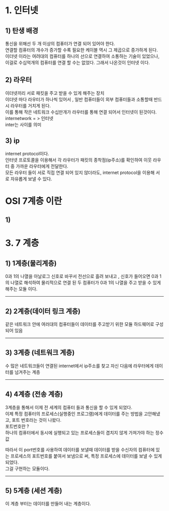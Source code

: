 # 1. 인터넷

## 1) 탄생 배경 
통신을 위해선 두 개 이상의 컴퓨터가 연결 되어 있어야 한다.  
연결할 컴퓨터의 개수가 증가할 수록 필요한 케이블 역시 그 제곱으로 증가하게 된다.  
이더넷 이라는 여려대의 컴퓨터를 하나의 선으로 연결하여 소통하는 기술이 있었으나, 이걸로 수십억개의 컴퓨터를 연결 할 수는 없었다.
그래서 나온것이 인터넷 이다.  

## 2) 라우터  
이더넷끼리 서로 패킷을 주고 받을 수 있게 해주는 장치  
이더넷 마다 라우터가 하나씩 있어서 , 일반 컴퓨터들이 외부 컴퓨터들과 소통할때 반드시 라우터를 거치게 된다.  
이를 통해 작은 네트워크 수십만개가 라우터를 통해 연결 되어서 인터넷이 된것이다.  
internetwork = > 인터넷  
inter는 사이를 의미  

## 3) ip  
internet protocol이다.  
인터넷 프로토콜을 이용해서 각 라우터가 패킷의 종착점(ip주소)를 확인하여 이웃 라우터 중 가까운 라우터에게 전달한다.  
모든 라우터 들이 서로 직접 연결 되어 있지 않더라도, internet protocol을 이용해 서로 자유롭게 보낼 수 있다.  


# OSI 7계층 이란
## 1)

# 3. 7 계층

## 1) 1계층(물리계층)  
0과 1의 나열을 아날로그 신호로 바꾸서 전선으로 흘려 보내고 , 
신호가 들어오면 0과 1의 나열로 해석하여 물리적으로 연결 된 두 컴퓨터가 0과 1의 나열을 주고 받을 수 있게 해주는 모듈 이다.

--- 

## 2) 2계층(데이터 링크 계층)
같은 네트워크 안에 여러대의 컴퓨터들이 데이터를 주고받기 위한 모듈
하드웨어로 구성 되어 있음


--- 

## 3) 3계층 (네트워크 계층)
수 많은 네트워크들이 연결된 internet에서 ip주소를 찾고
자신 다음에 라우터에게 데이터를 넘겨주는 계층


---

## 4) 4계층 (전송 계층)

3계층을 통해서 이제 전 세계의 컴퓨터 들과 통신을 할 수 있게 되었다.  
이제 특정 컴퓨터의 프로세스(실행중인 프로그램)에게 데이터를 주는 방법을 고안해냈고, 
포트 번호라는 것이 나왔다.  
포트번호란 ?    
하나의 컴퓨터에서 동시에 실행되고 있는 프로세스들이 겹치지 않게 가져가야 하는 정수 값  

따라서 이 port번호를 사용하여 데이터를 보낼때 데이터를 받을 수신자의 컴퓨터에 있는   프로세스의 포트번호를 붙여서 보냄으로 써, 특정 프로세스에 데이터를 보낼 수 있게 되었다.  
그걸 구현하는 모듈이다.  

---

## 5) 5계층 (세션 계층)
이 계층 부터는 데이터를 만들어 내는 계층이다.


